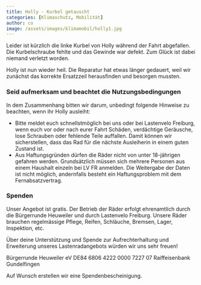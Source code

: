 ```yaml
---
title: Holly - Kurbel getauscht
categories: [Klimaschutz, Mobilität]
author: co
image: /assets/images/klimamobil/holly1.jpg
---
```


Leider ist kürzlich die linke Kurbel von Holly während der Fahrt abgefallen. Die Kurbelschraube fehlte und das Gewinde war defekt. Zum Glück ist dabei niemand verletzt worden.

Holly ist nun wieder heil. Die Reparatur hat etwas länger gedauert, weil wir zunächst das korrekte Ersatzzeil herausfinden und besorgen mussten.

### Seid aufmerksam und beachtet die Nutzungsbedingungen

In dem Zusammenhang bitten wir darum, unbedingt folgende Hinweise zu beachten, wenn ihr Holly ausleiht:

- Bitte meldet euch schnellstmöglich bei uns oder bei Lastenvelo Freiburg, wenn euch vor oder nach eurer Fahrt Schäden, verdächtige Geräusche, lose Schrauben oder fehlende Teile auffallen. Damit können wir sicherstellen, dass das Rad für die nächste Ausleiherin in einem guten Zustand ist.
- Aus Haftungsgründen dürfen die Räder nicht von unter 18-jährigen gefahren werden. Grundsätzlich müssen sich mehrere Personen aus einem Haushalt einzeln bei LV FR anmelden. Die Weitergabe der Daten ist nicht möglich, andernfalls besteht ein Haftungsproblem mit dem Fernabsatzvertrag.

### Spenden

Unser Angebot ist gratis. Der Betrieb der Räder erfolgt ehrenamtlich durch die Bürgerrunde Heuweiler und durch Lastenvelo Freiburg. Unsere Räder brauchen regelmässige Pflege, Reifen, Schläuche, Bremsen, Lager, Inspektion, etc.

Über deine Unterstützung und Spende zur Aufrechterhaltung und Erweiterung unseres Lastenradangebots würden wir uns sehr freuen!

Bürgerrunde Heuweiler eV
DE84 6806 4222 0000 7227 07
Raiffeisenbank Gundelfingen

Auf Wunsch erstellen wir eine Spendenbescheinigung.
